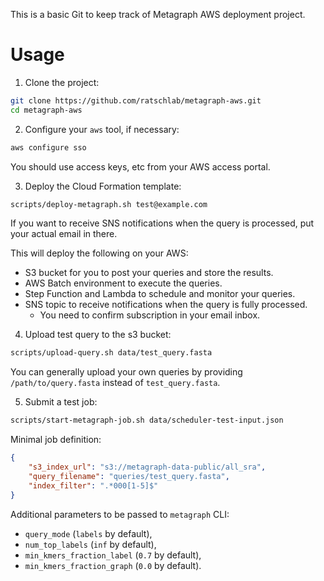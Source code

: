 This is a basic Git to keep track of Metagraph AWS deployment project.

# Usage

1. Clone the project:

```sh
git clone https://github.com/ratschlab/metagraph-aws.git
cd metagraph-aws
```

2. Configure your `aws` tool, if necessary:

```sh
aws configure sso
```

You should use access keys, etc from your AWS access portal.

3. Deploy the Cloud Formation template:

```sh
scripts/deploy-metagraph.sh test@example.com
```

If you want to receive SNS notifications when the query is processed, put your actual email in there.

This will deploy the following on your AWS:

- S3 bucket for you to post your queries and store the results.
- AWS Batch environment to execute the queries.
- Step Function and Lambda to schedule and monitor your queries.
- SNS topic to receive notifications when the query is fully processed.
  - You need to confirm subscription in your email inbox.

4. Upload test query to the s3 bucket:

```sh
scripts/upload-query.sh data/test_query.fasta
```

You can generally upload your own queries by providing `/path/to/query.fasta` instead of `test_query.fasta`.

5. Submit a test job:

```sh
scripts/start-metagraph-job.sh data/scheduler-test-input.json
```

Minimal job definition:

```json
{
    "s3_index_url": "s3://metagraph-data-public/all_sra",
    "query_filename": "queries/test_query.fasta",
    "index_filter": ".*000[1-5]$"
}
```

Additional parameters to be passed to `metagraph` CLI:
- `query_mode` (`labels` by default),
- `num_top_labels` (`inf` by default),
- `min_kmers_fraction_label` (`0.7` by default),
- `min_kmers_fraction_graph` (`0.0` by default).
